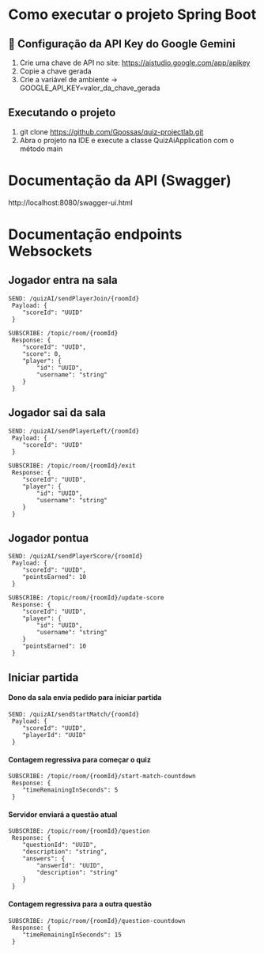 # Como executar o projeto Spring Boot
## 🔑 Configuração da API Key do Google Gemini
1. Crie uma chave de API no site: https://aistudio.google.com/app/apikey
2. Copie a chave gerada
3. Crie a variável de ambiente -> GOOGLE_API_KEY=valor_da_chave_gerada

## Executando o projeto
1. git clone https://github.com/Gpossas/quiz-projectlab.git
2. Abra o projeto na IDE e execute a classe QuizAiApplication com o método main

# Documentação da API (Swagger)
http://localhost:8080/swagger-ui.html

# Documentação endpoints Websockets

## Jogador entra na sala
```
SEND: /quizAI/sendPlayerJoin/{roomId}
 Payload: {
    "scoreId": "UUID"
 }
```

```
SUBSCRIBE: /topic/room/{roomId} 
 Response: {
    "scoreId": "UUID",
    "score": 0,
    "player": {
        "id": "UUID",
        "username": "string"
    }
 }
```

## Jogador sai da sala

```
SEND: /quizAI/sendPlayerLeft/{roomId}
 Payload: {
    "scoreId": "UUID"
 }
```

```
SUBSCRIBE: /topic/room/{roomId}/exit
 Response: {
    "scoreId": "UUID",
    "player": {
        "id": "UUID",
        "username": "string"
    }
 }
```

## Jogador pontua

```
SEND: /quizAI/sendPlayerScore/{roomId}
 Payload: {
    "scoreId": "UUID",
    "pointsEarned": 10
 }
```

```
SUBSCRIBE: /topic/room/{roomId}/update-score
 Response: {
    "scoreId": "UUID",
    "player": {
        "id": "UUID",
        "username": "string"
    }
    "pointsEarned": 10
 }
```

## Iniciar partida

#### Dono da sala envia pedido para iniciar partida
```
SEND: /quizAI/sendStartMatch/{roomId}
 Payload: {
    "scoreId": "UUID",
    "playerId": "UUID"
 }
```

#### Contagem regressiva para começar o quiz
```
SUBSCRIBE: /topic/room/{roomId}/start-match-countdown
 Response: {
    "timeRemainingInSeconds": 5
 }
```

#### Servidor enviará a questão atual
```
SUBSCRIBE: /topic/room/{roomId}/question
 Response: {
    "questionId": "UUID",
    "description": "string",
    "answers": {
        "answerId": "UUID",
        "description": "string"
    }
 }
```

#### Contagem regressiva para a outra questão
```
SUBSCRIBE: /topic/room/{roomId}/question-countdown
 Response: {
    "timeRemainingInSeconds": 15
 }
```